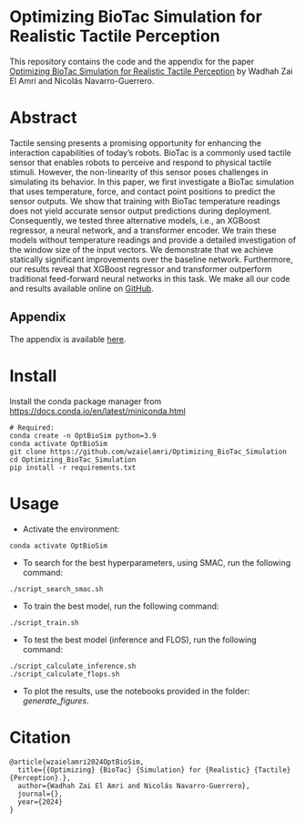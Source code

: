 # Optimizing BioTac Simulation for Realistic Tactile Perception


This repository contains the code and the appendix for the paper [Optimizing BioTac Simulation for Realistic Tactile Perception](https://to.do) by Wadhah Zai El Amri and Nicolás Navarro-Guerrero.



# Abstract
Tactile sensing presents a promising opportunity for enhancing the interaction capabilities of today’s robots. BioTac is a commonly used tactile sensor that enables robots to perceive and respond to physical tactile stimuli. However, the non-linearity of this sensor poses challenges in simulating its behavior. In this paper, we first investigate a BioTac simulation that uses temperature, force, and contact point positions to predict the sensor outputs. We show that training with BioTac temperature readings does not yield accurate sensor output predictions during deployment. Consequently, we tested three alternative models, i.e., an XGBoost regressor, a neural network, and a transformer encoder. We train these models without temperature readings and provide a detailed investigation of the window size of the input vectors. We demonstrate that we achieve statically significant improvements over the baseline network. Furthermore, our results reveal that XGBoost regressor and transformer outperform traditional feed-forward neural networks in this task. We make all our code and results available online on [GitHub](https://github.com/wzaielamri/Optimizing_BioTac_Simulation/).

## Appendix
The appendix is available [here](https://github.com/wzaielamri/Optimizing_BioTac_Simulation/blob/master/Appendix_Simulating_Tactile_Signals_for_the_SynTouch_BioTac_Sensor_Paper.pdf).

# Install

Install the conda package manager from https://docs.conda.io/en/latest/miniconda.html

```
# Required: 
conda create -n OptBioSim python=3.9
conda activate OptBioSim
git clone https://github.com/wzaielamri/Optimizing_BioTac_Simulation
cd Optimizing_BioTac_Simulation
pip install -r requirements.txt
```

# Usage

- Activate the environment:

```
conda activate OptBioSim
```

- To search for the best hyperparameters, using SMAC, run the following command:

```
./script_search_smac.sh
```

- To train the best model, run the following command:

```
./script_train.sh
```

- To test the best model (inference and FLOS), run the following command:

```
./script_calculate_inference.sh
./script_calculate_flops.sh
```

- To plot the results, use the notebooks provided in the folder: *generate_figures*.



# Citation

```
@article{wzaielamri2024OptBioSim,
  title={{Optimizing} {BioTac} {Simulation} for {Realistic} {Tactile} {Perception}.},
  author={Wadhah Zai El Amri and Nicolás Navarro-Guerrero},
  journal={},
  year={2024}
}
```

